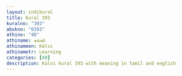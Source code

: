 ```yaml
---
layout: indikural
title: Kural 393
kuralno: "393"
abskno: "0393"
athino: "40"
athiname: கல்வி
athinameen: Kalvi
athinametr: Learning
categories: [40]
description: Kalvi kural 393 with meaning in tamil and english 
---
```


